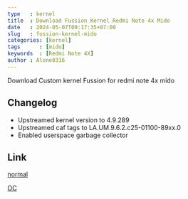 ```yaml
---
type   : kernel
title  : Download Fussion Kernel Redmi Note 4x Mido
date   : 2024-05-07T09:17:35+07:00
slug   : fussion-kernel-mido
categories: [kernel]
tags      : [mido]
keywords  : [Redmi Note 4X]
author : Alone0316
---
```


Download Custom kernel Fussion for redmi note 4x mido

## Changelog
- Upstreamed kernel version to 4.9.289
- Upstreamed caf tags to LA.UM.9.6.2.c25-01100-89xx.0
- Enabled userspace garbage collector

## Link
[normal](https://t.me/fkupdates/58)

[OC](https://t.me/fkupdates/59)

